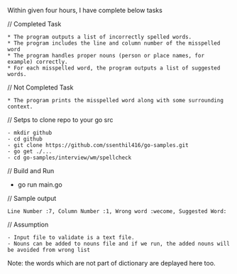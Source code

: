 Within given four hours, I have complete below tasks

// Completed Task
```
* The program outputs a list of incorrectly spelled words. 
* The program includes the line and column number of the misspelled word
* The program handles proper nouns (person or place names, for example) correctly.
* For each misspelled word, the program outputs a list of suggested words.
```

// Not Completed Task
```
* The program prints the misspelled word along with some surrounding context.
```


// Setps to clone repo to your go src
```
- mkdir github
- cd github
- git clone https://github.com/ssenthil416/go-samples.git
- go get ./...
- cd go-samples/interview/wm/spellcheck
```

// Build and Run
- go run main.go


// Sample output
```
Line Number :7, Column Number :1, Wrong word :wecome, Suggested Word:
```


// Assumption
```
- Input file to validate is a text file.
- Nouns can be added to nouns file and if we run, the added nouns will be avoided from wrong list
```

Note: the words which are not part of dictionary are deplayed here too.
